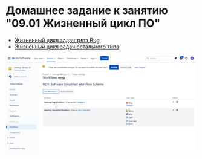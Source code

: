 # Домашнее задание к занятию "09.01 Жизненный цикл ПО"

- [Жизненный цикл задач типа Bug](Netology%20Bug%20Workflow.xml)
- [Жизненный цикл задач остального типа](Netology%20Simplified%20Workflow.xml)

![Настройки проекта для использования собственных жизненных циклов](img/project-workflows.png)
